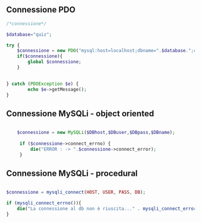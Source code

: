 ## Connessione PDO

```php 
/*connessione*/

$database="quiz";

try {
	$connessione = new PDO("mysql:host=localhost;dbname=".$database.";charset=utf8", $user, $password);
	if($connessione){
		global $connessione;
	}

	
} catch (PDOException $e) {
		echo $e->getMessage();
}
```

## Connessione MySQLi - object oriented

```php 

    $connessione = new MySQLi($DBhost,$DBuser,$DBpass,$DBname);
    
     if ($connessione->connect_errno) {
         die("ERROR : -> ".$connessione->connect_error);
     }
```

## Connessione MySQLi - procedural

```php 

$connessione = mysqli_connect(HOST, USER, PASS, DB);

if (mysqli_connect_errno()){
    die("La connessione al db non è riuscita..." . mysqli_connect_error());
}

```